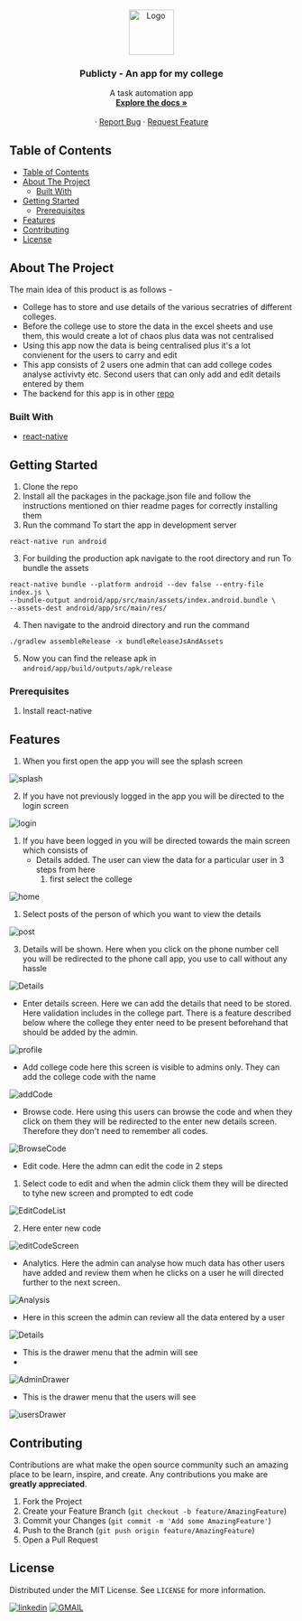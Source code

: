 
<!-- PROJECT LOGO -->
<br />
<p align="center">
  <a href="https://github.com/othneildrew/Best-README-Template">
    <img src="./src/Assets/apklogo.png" alt="Logo" width="80" height="80">
  </a>

  <h3 align="center"> Publicty - An app for my college </h3>

  <p align="center">
    A task automation app
    <br />
    <a href="https://github.com/ram2510/publicty-app"><strong> Explore the docs » </strong></a>
    <br />
    <br />
    ·
    <a href="https://github.com/ram2510/publicty-app/issues">Report Bug</a>
    ·
    <a href="https://github.com/ram2510/publicty-app/issues">Request Feature</a>
  </p>
</p>



<!-- TABLE OF CONTENTS -->
## Table of Contents

- [Table of Contents](#table-of-contents)
- [About The Project](#about-the-project)
  - [Built With](#built-with)
- [Getting Started](#getting-started)
  - [Prerequisites](#prerequisites)
- [Features](#features)
- [Contributing](#contributing)
- [License](#license)



<!-- ABOUT THE PROJECT -->
## About The Project

The main idea of this product is as follows - 
- College has to store and use details of the various secratries of different colleges. 
- Before the college use to store the data in the excel sheets and use them, this would create a lot of chaos plus data was not centralised
- Using this app now the data is being centralised plus it's a lot convienent for the users to carry and edit
- This app consists of 2 users one admin that can add college codes analyse activivty etc. Second users that can only add and edit details entered by them
- The backend for this app is in other [repo](https://github.com/rampa2510/pub-backend)

### Built With

* [react-native](https://facebook.github.io/react-native/)


<!-- GETTING STARTED -->
## Getting Started

1. Clone the repo 
2. Install all the packages in the package.json file and follow the instructions mentioned on thier readme pages for correctly installing them
3. Run the command   To start the app in development server
  ```
  react-native run android
  ```


3. For building the production apk navigate to the root directory and run    To bundle the assets

  ```
  react-native bundle --platform android --dev false --entry-file index.js \
  --bundle-output android/app/src/main/assets/index.android.bundle \
  --assets-dest android/app/src/main/res/
  ```

4. Then navigate to the android directory and run the command
  ```
  ./gradlew assembleRelease -x bundleReleaseJsAndAssets 
  ```
5. Now you can find the release apk in `android/app/build/outputs/apk/release`

### Prerequisites
1. Install react-native


<!-- USAGE EXAMPLES -->
## Features
1. When you first open the app you will see the splash screen
  
![splash](Images/splashScreen.jpeg)

2. If you have not previously logged in the app you will be directed to the login screen
   
![login](Images/login.jpeg)


1. If you have been logged in you will be directed towards the main screen which consists of 
   - Details added. The user can view the data for a particular user in 3 steps from here 
     1) first select the college
   
![home](Images/selectCollege.jpeg)

1) Select posts of the person of which you want to view the details

![post](Images/selectPost.jpeg) 
   
3) Details will be shown. Here when you click on the phone number cell you will be redirected to the phone call app, you use to call without any hassle
  
![Details](Images/singleDetails.jpeg)
 

   - Enter details screen. Here we can add the details that need to be stored. Here validation includes in the college part. There is a feature described below where the college they enter need to be present beforehand that should be added by the admin. 
  
![profile](Images/enterNewDetails.jpeg)

   - Add college code here this screen is visible to admins only. They can add the college code with the name

![addCode](Images/addNewCodes.jpeg)

   - Browse code. Here using this users can browse the code and when they click on them they will be redirected to the enter new details screen. Therefore they don't need to remember all codes. 

![BrowseCode](Images/browseCodes.jpeg)

  - Edit code. Here the admn can edit the code in 2 steps 

1) Select code to edit and when the admin click them they will be directed to tyhe new screen and prompted to edt code
 
![EditCodeList](Images/editCOdeList.jpeg)

2) Here enter new code

![editCodeScreen](Images/editCodeScreen.jpeg)

  - Analytics. Here the admin can analyse how much data has other users have added and review them when he clicks on a user he will directed further to the next screen.

![Analysis](Images/addedScreen.jpeg)

  - Here in this screen the admin can review all the data entered by a user 

![Details](Images/addedDetailsScreen.jpeg)

  - This is the drawer menu that the admin will see
  - 
![AdminDrawer](Images/admin-drawer.jpeg)


  - This is the drawer menu that the users will see
  
![usersDrawer](Images/drawer-user.jpeg)




<!-- CONTRIBUTING -->
## Contributing

Contributions are what make the open source community such an amazing place to be learn, inspire, and create. Any contributions you make are **greatly appreciated**.

1. Fork the Project
2. Create your Feature Branch (`git checkout -b feature/AmazingFeature`)
3. Commit your Changes (`git commit -m 'Add some AmazingFeature'`)
4. Push to the Branch (`git push origin feature/AmazingFeature`)
5. Open a Pull Request



<!-- LICENSE -->
## License

Distributed under the MIT License. See `LICENSE` for more information.





 [![linkedin](https://img.shields.io/badge/connect%20with%20me-linkedIn-green.svg?style=for-the-badge&logo=appveyor)](https://www.linkedin.com/in/ram2510) [![GMAIL](https://img.shields.io/static/v1.svg?label=send&message=iamram2510@ieee.org&color=red&logo=gmail&style=social)](https://www.github.com/ram2510) 
